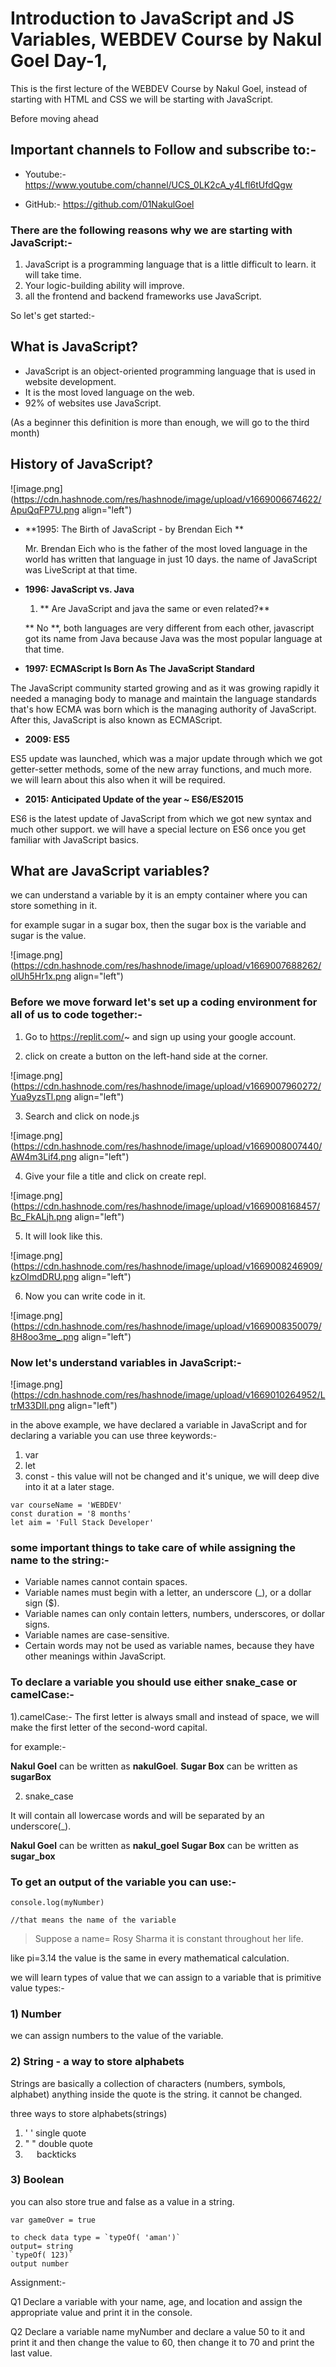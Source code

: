 # Introduction to JavaScript and JS Variables, WEBDEV Course by Nakul Goel Day-1,

This is the first lecture of the WEBDEV Course by Nakul Goel,  instead of starting with HTML and CSS we will be starting with JavaScript.

Before moving ahead 

## Important channels to Follow and subscribe to:-

- Youtube:- https://www.youtube.com/channel/UCS_0LK2cA_y4Lfl6tUfdQgw

- GitHub:- https://github.com/01NakulGoel

### There are the following reasons why we are starting with JavaScript:-
1. JavaScript is a programming language that is a little difficult to learn. it will take time.
2. Your logic-building ability will improve.
3. all the frontend and backend frameworks use JavaScript.


So let's get started:-

## What is JavaScript?
- JavaScript is an object-oriented programming language that is used in website development. 
- It is the most loved language on the web.
- 92% of websites use JavaScript.
 
(As a beginner this definition is more than enough, we will go to the third month)

## History of JavaScript?


![image.png](https://cdn.hashnode.com/res/hashnode/image/upload/v1669006674622/ApuQqFP7U.png align="left")

- **1995: The Birth of JavaScript - by Brendan Eich **
  
     Mr. Brendan Eich who is the father of the most loved language in the world has written that language in 
just 10 days. the name of JavaScript was LiveScript at that time.

- **1996: JavaScript vs. Java**
  
   1. ** Are JavaScript and java the same or even related?**

   ** No **, both languages are very different from each other, javascript got its name from Java because 
Java was the most popular language at that time.



- **1997: ECMAScript Is Born As The JavaScript Standard**

The JavaScript community started growing and as it was growing rapidly it needed a managing body to manage and maintain the language standards that's how ECMA was born which is the managing authority of JavaScript. After this, JavaScript is also known as ECMAScript.


- **2009: ES5**

ES5 update was launched, which was a major update through which we got getter-setter methods, some of the new array functions, and much more. we will learn about this also when it will be required.


- **2015: Anticipated Update of the year ~ ES6/ES2015**

ES6 is the latest update of JavaScript from which we got new syntax and much other support. we will have a special lecture on ES6 once you get familiar with JavaScript basics.


## What are JavaScript variables?

we can understand a variable by it is an empty container where you can store something in it. 

for example sugar in a sugar box, then the sugar box is the variable and sugar is the value.


![image.png](https://cdn.hashnode.com/res/hashnode/image/upload/v1669007688262/olUh5Hr1x.png align="left")



### Before we move forward let's set up a coding environment for all of us to code together:-

1. Go to https://replit.com/~ and sign up using your google account.

2. click on create a button on the left-hand side at the corner.

 ![image.png](https://cdn.hashnode.com/res/hashnode/image/upload/v1669007960272/Yua9yzsTl.png align="left")

3. Search and click on node.js

 ![image.png](https://cdn.hashnode.com/res/hashnode/image/upload/v1669008007440/AW4m3Lif4.png align="left")

4. Give your file a title and click on create repl.

 ![image.png](https://cdn.hashnode.com/res/hashnode/image/upload/v1669008168457/Bc_FkALjh.png align="left")

5. It will look like this.

 ![image.png](https://cdn.hashnode.com/res/hashnode/image/upload/v1669008246909/kzOImdDRU.png align="left")

6. Now you can write code in it.


 ![image.png](https://cdn.hashnode.com/res/hashnode/image/upload/v1669008350079/8H8oo3me_.png align="left")



### Now let's understand variables in JavaScript:-


![image.png](https://cdn.hashnode.com/res/hashnode/image/upload/v1669010264952/LtrM33DII.png align="left")

in the above example, we have declared a variable in JavaScript and for declaring a variable you can use three keywords:-

1. var
2. let
3. const - this value will not be changed and it's unique, we will deep dive into it at a later stage.




```
var courseName = 'WEBDEV'
const duration = '8 months'
let aim = 'Full Stack Developer'

```

### some important things to take care of while assigning the name to the string:-

- Variable names cannot contain spaces.
- Variable names must begin with a letter, an underscore (_), or a dollar sign ($).
- Variable names can only contain letters, numbers, underscores, or dollar signs.
- Variable names are case-sensitive.
- Certain words may not be used as variable names, because they have other meanings within JavaScript.

### To declare a variable you should use either snake_case or camelCase:-

1).camelCase:- 
The first letter is always small and instead of space, we will make the first letter of the second-word capital.

for example:-

**Nakul Goel** can be written as **nakulGoel**.
**Sugar Box**  can be written as **sugarBox**

2) snake_case  

It will contain all lowercase words and will be separated by an underscore(_).

**Nakul Goel** can be written as **nakul_goel**
**Sugar Box** can be written as **sugar_box**


### To get an output of the variable you can use:-
```
console.log(myNumber)

//that means the name of the variable
```

> 
> Suppose a name= Rosy Sharma
> it is constant throughout her life.
> 

like pi=3.14 the value is the same in every mathematical calculation.

we will learn types of value that we can assign to a variable that is primitive value types:-

### 1) Number

 we can assign numbers to the value of the variable.

### 2) String - a way to store alphabets

Strings are basically a collection of characters (numbers, symbols, alphabet)
anything inside the quote is the string. it cannot be changed.

three ways to store alphabets(strings)
1) '   ' single quote
2) "  " double quote
3) `  ` backticks



### 3) Boolean 

you can also store true and false as a value in a string.

```
var gameOver = true
```



```
to check data type = `typeOf( 'aman')`
output= string
`typeOf( 123)`
output number
```

Assignment:-

Q1 Declare a variable with your name, age, and location and assign the appropriate value and print it in the console.

Q2 Declare a variable name myNumber and declare a value 50 to it and print it and then change the value to 60, then change it to 70 and print the last value.











